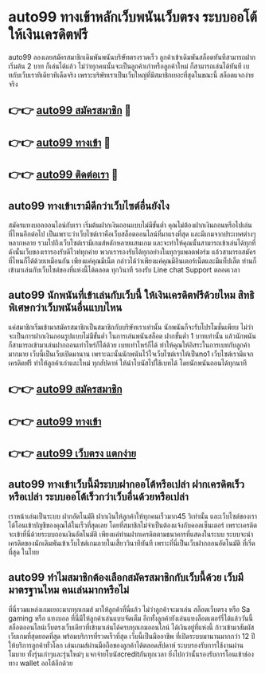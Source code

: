 # auto99 ทางเข้าหลักเว็บพนันเว็บตรง ระบบออโต้ ให้เงินเครดิตฟรี

auto99 ลองเลยสมัครสมาชิกเดิมพันพนันบริษัทตรงรวดเร็ว ลูกค้าเข้าเดิมพันสล็อตทันทีสามารถฝากเริ่มต้น 2 บาท ก็เล่นได้แล้ว ไม่ว่าทุกคนนั้นจะเป็นลูกค้าเก่าหรือลูกค้าใหม่ ก็สามารถเล่นได้ทันที เบทกับเว็บเราทีเดียวทีเด็ดจริง เพราะบริษัทเราเป็นเว็บใหญ่ที่มีสมาชิกเยอะที่สุดในขณะนี้ สล็อตแจกง่ายจริง

## 👉👉 [auto99 สมัครสมาชิก](https://bit.ly/3Ckzg5n) 🎰
## 👉👉 [auto99 ทางเข้า](https://bit.ly/3Ckzg5n) 🎰
## 👉👉 [auto99 ติดต่อเรา](https://bit.ly/3Ckzg5n) 🎰

## auto99 ทางเข้าเรามีดีกว่าเว็บไซต์อื่นยังไง
สมัครแทงบอลออนไลน์กับเรา เริ่มต้นฝากเงินถอนแบบไม่มีขั้นต่ำ คุณไม่ต้องฝากเงินถอนหรือไปเล่นที่ไหนอีกต่อไป เป็นเพราะว่าเว็บไซต์เราคือเว็บสล็อตออนไลน์ที่มาแรงที่สุด และมีเกมจากประเทศต่างๆหลากหลาย รวมไปถึงเว็บไซต์เรามีเกมส์หลักหลายแสนเกม และจะทำให้คุณนั้นสามารถเข้าเล่นได้ทุกที่ ดังนั้นเว็บของเรารองรับดีไวท์ทุกค่าย พวกเรารองรับได้ทุกอย่างในทุกๆแพลตฟอร์ม แล้วสามารถสมัครที่ไหนก็ได้ด้วยเหมือนกัน เพียงแค่คุณมีเน็ต กล่าวได้ว่าเพียงแค่คุณมีอินเตอร์เน็ตและมีแท็ปเล็ต ท่านก็เข้ามาเล่นกับเว็บไซต์ของที่แห่งนี้ได้ตลอด ทุกวินาที รองรับ Line chat Support ตลอดเวลา

## auto99 นักพนันที่เข้าเล่นกับเว็บนี้ ให้เงินเครดิตฟรีด้วยไหม สิทธิพิเศษกว่าเว็บพนันอื่นแบบไหน
แค่สมาชิกเริ่มเข้ามาสมัครสมาชิกเป็นสมาชิกกับบริษัทเราเท่านั้น นักพนันก็จะรับโปรโมชั่นเพียบ ไม่ว่าจะเป็นการฝากเงินถอนรูปแบบไม่มีขั้นต่ำ ในการเล่นพนันสล็อต ฝากขั้นต่ำ 1 บาทเท่านั้น แล้วนักพนันก็สามารถเข้ามาเล่นฝากถอนเท่าไหร่ก็ได้ด้วย เบทเท่าไหร่ก็ได้ ทำให้คุณให้อิสระในการเบทกับลูกค้ามากมาย เว็บนี้เป็นเว็บเปิดมานาน เพราะฉะนั้นนักพนันไว้ใจเว็บไซต์เราให้เป็นno1 เว็บไซต์เรามีแจกเครดิตฟรี ทำให้ลูกค้าเก่าและใหม่ ทุกสัปดาห์ ให้นำโบนัสไปใช้เบทได้ โดยนักพนันถอนได้ทุกนาที

## 👉👉 [auto99 สมัครสมาชิก](https://bit.ly/3Ckzg5n)
## 👉👉 [auto99 ทางเข้า](https://bit.ly/3Ckzg5n)
## 👉👉 [auto99 เว็บตรง แตกง่าย](https://bit.ly/3Ckzg5n)

## auto99 ทางเข้าเว็บนี้มีระบบฝากออโต้หรือเปล่า ฝากเครดิตเร็วหรือเปล่า ระบบออโต้เร็วกว่าเว็บอื่นด้วยหรือเปล่า
เราหน้าเล่นเป็นระบบ ฝากอัตโนมัติ ฝากเงินให้ลูกค้าให้ทุกคนเร็วมาก45 วิเท่านั้น และเว็บไซต์ของเราได้โอนเข้าบัญชีของคุณได้ในเร็วที่สุดเลย โดยที่สมาชิกไม่จำเป็นต้องแจ้งกับคอลเซ็นเตอร์ เพราะเครดิตจะเข้าที่นี่ด้วยระบบถอนเงินอัตโนมัติ เพียงแค่ท่านฝากเครดิตตามธนาคารที่แสดงในระบบ ระบบจะนำเครดิตของนักเดิมพันเข้าเว็บไซต์เกมภายในเสี้ยววินาทีทันที เพราะที่นี่เป็นเว็บฝากถอนอัตโนมัติ ที่เริ่ดที่สุด ในไทย

## auto99 ทำไมสมาชิกต้องเลือกสมัครสมาชิกกับเว็บนี้ด้วย เว็บมีมาตรฐานไหม คนเล่นมากหรือไม่
ที่นี่รวมแหล่งเกมเยอะมากทุกเกมส์ มาให้ลูกค้าที่นี่แล้ว ไม่ว่าลูกค้าจะมาเล่น สล็อตเว็บตรง หรือ Sa gaming หรือ แทงบอล ที่นี่มีให้ลูกค้าเล่นแบบจัดเต็ม อีกทั้งลูกค้ายังเล่นแทงล็อตเตอร์รี่ได้แล้ววันนี้ สล็อตออนไลน์เว็บตรงเว็บเดียวที่เข้ามาเล่นได้ครบทุกเกมออนไลน์ ได้เงินอยู่ที่แห่งนี้ ก้าวเข้ามาสัมผัสเว็บเกมที่สุดยอดที่สุด พร้อมบริการที่รวดเร็วที่สุด เว็บนี้เป็นมืออาชีพ ที่เปิดระบบมานานมากกว่า 12 ปี ให้บริการลูกค้าทั่วโลก เล่นเกมส์ผ่านมือถือของลูกค้าได้ตลอดสัปดาห์ ระบบรองรับการใช้งานผ่านโมบาย ทั้งรุ่นเก่าๆและรุ่นใหม่ๆ แจกจ่ายโบนัสcreditกันทุกเวลา ยิ่งไปกว่านั้นรองรับการโอนเข้าช่องทาง wallet ออโต้อีกด้วย
